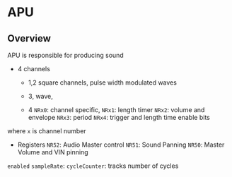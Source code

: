 # APU

## Overview
APU is responsible for producing sound

- 4 channels
  - 1,2 square channels, pulse width modulated waves
    
  - 3, wave, 
  - 4
`NRx0`: channel specific,
`NRx1`: length timer
`NRx2`: volume and envelope
`NRx3`: period
`NRx4`: trigger and length time enable bits

where `x` is channel number
- Registers
  `NR52`: Audio Master control
  `NR51`: Sound Panning
  `NR50`: Master Volume and VIN pinning

`enabled`
`sampleRate`: 
`cycleCounter`: tracks number of cycles
